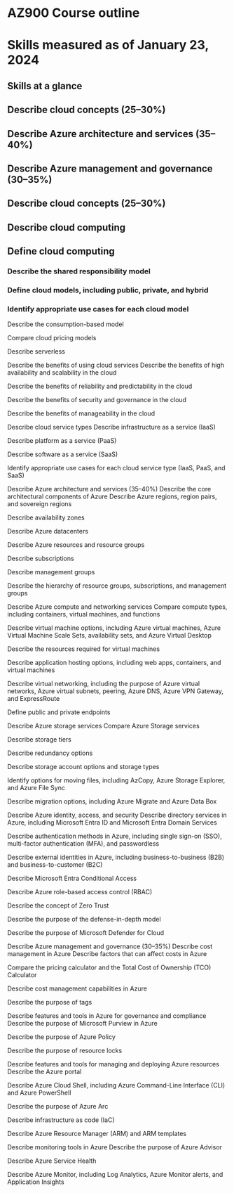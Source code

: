# AZ900 Course outline 

# Skills measured as of January 23, 2024

## Skills at a glance
## Describe cloud concepts (25–30%)

## Describe Azure architecture and services (35–40%)

## Describe Azure management and governance (30–35%)

## Describe cloud concepts (25–30%)
## Describe cloud computing
## Define cloud computing

### Describe the shared responsibility model

### Define cloud models, including public, private, and hybrid

### Identify appropriate use cases for each cloud model

Describe the consumption-based model

Compare cloud pricing models

Describe serverless

Describe the benefits of using cloud services
Describe the benefits of high availability and scalability in the cloud

Describe the benefits of reliability and predictability in the cloud

Describe the benefits of security and governance in the cloud

Describe the benefits of manageability in the cloud

Describe cloud service types
Describe infrastructure as a service (IaaS)

Describe platform as a service (PaaS)

Describe software as a service (SaaS)

Identify appropriate use cases for each cloud service type (IaaS, PaaS, and SaaS)

Describe Azure architecture and services (35–40%)
Describe the core architectural components of Azure
Describe Azure regions, region pairs, and sovereign regions

Describe availability zones

Describe Azure datacenters

Describe Azure resources and resource groups

Describe subscriptions

Describe management groups

Describe the hierarchy of resource groups, subscriptions, and management groups

Describe Azure compute and networking services
Compare compute types, including containers, virtual machines, and functions

Describe virtual machine options, including Azure virtual machines, Azure Virtual Machine Scale Sets, availability sets, and Azure Virtual Desktop

Describe the resources required for virtual machines

Describe application hosting options, including web apps, containers, and virtual machines

Describe virtual networking, including the purpose of Azure virtual networks, Azure virtual subnets, peering, Azure DNS, Azure VPN Gateway, and ExpressRoute

Define public and private endpoints

Describe Azure storage services
Compare Azure Storage services

Describe storage tiers

Describe redundancy options

Describe storage account options and storage types

Identify options for moving files, including AzCopy, Azure Storage Explorer, and Azure File Sync

Describe migration options, including Azure Migrate and Azure Data Box

Describe Azure identity, access, and security
Describe directory services in Azure, including Microsoft Entra ID and Microsoft Entra Domain Services

Describe authentication methods in Azure, including single sign-on (SSO), multi-factor authentication (MFA), and passwordless

Describe external identities in Azure, including business-to-business (B2B) and business-to-customer (B2C)

Describe Microsoft Entra Conditional Access

Describe Azure role-based access control (RBAC)

Describe the concept of Zero Trust

Describe the purpose of the defense-in-depth model

Describe the purpose of Microsoft Defender for Cloud

Describe Azure management and governance (30–35%)
Describe cost management in Azure
Describe factors that can affect costs in Azure

Compare the pricing calculator and the Total Cost of Ownership (TCO) Calculator

Describe cost management capabilities in Azure

Describe the purpose of tags

Describe features and tools in Azure for governance and compliance
Describe the purpose of Microsoft Purview in Azure

Describe the purpose of Azure Policy

Describe the purpose of resource locks

Describe features and tools for managing and deploying Azure resources
Describe the Azure portal

Describe Azure Cloud Shell, including Azure Command-Line Interface (CLI) and Azure PowerShell

Describe the purpose of Azure Arc

Describe infrastructure as code (IaC)

Describe Azure Resource Manager (ARM) and ARM templates

Describe monitoring tools in Azure
Describe the purpose of Azure Advisor

Describe Azure Service Health

Describe Azure Monitor, including Log Analytics, Azure Monitor alerts, and Application Insights